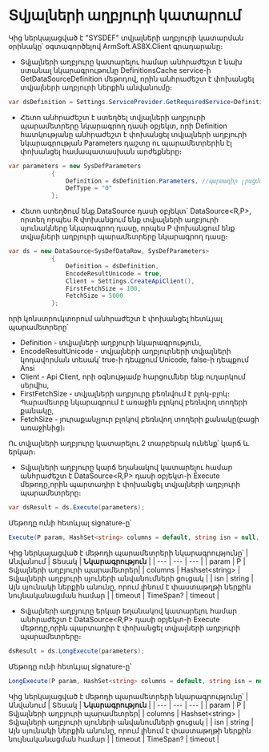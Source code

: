 # Տվյալների աղբյուրի կատարում
Կից ներկայացված է "SYSDEF" տվյալների աղբյուրի կատարման օրինակը՝ օգտագործելով ArmSoft.AS8X.Client գրադարանը։
* Տվյալների աղբյուրը կատարելու համար անհրաժեշտ է նախ ստանալ նկարագրութունը DefinitionsCache service-ի GetDataSourceDefinition մեթոդով, որին անհրաժեշտ է փոխանցել տվյալների աղբյուրի ներքին անվանումը։

``` C#
var dsDefinition = Settings.ServiceProvider.GetRequiredService<DefinitionsCache>().GetDataSourceDefinition("SYSDEF");
```

* Հետո անհրաժեշտ է ստեղծել տվյալների աղբյուրի պարամետրերը նկարագրող դասի օբյեկտ, որի Definition հատկությանը անհրաժեշտ է փոխանցել տվյալների աղբյուրի նկարագրության Parameters դաշտը ու պարամետրերին էլ փոխանցել համապատասխան արժեքները։

``` C#
var parameters = new SysDefParameters
            {
                Definition = dsDefinition.Parameters, //պարտադիր լրացման
                DefType = "0"
            };
```

* Հետո ստեղծում ենք DataSource դասի օբյեկտ` DataSource<R,P>, որտեղ որպես R փոխանցում ենք տվյալների աղբյուրի սյունակները նկարագրող դասը, որպես P փոխանցում ենք տվյալների աղբյուրի պարամետրերը նկարագրող դասը։

``` C#
var ds = new DataSource<SysDefDataRow, SysDefParameters>
            {
                Definition = dsDefinition,
                EncodeResultUnicode = true,
                Client = Settings.CreateApiClient(),
                FirstFetchSize = 100,
                FetchSize = 5000
            };
```
որի կոնստրուկտորում անհրաժեշտ է փոխանցել հետևյալ պարամետրերը՝
* Definition - տվյալների աղբյուրի նկարագրություն,
* EncodeResultUnicode  - տվյալների աղբյուրների տվյալների կոդավորման տեսակ՝ true-ի դեպքում Unicode, false-ի դեպքում Ansi
* Client - Api Client, որի օգնությամբ հարցումներ ենք ուղարկում սերվիս,
* FirstFetchSize - տվյալների աղբյուրը բեռնվում է բլոկ-բլոկ։ Պարամետրը նկարագրում է առաջին բլոկով բեռնվող տողերի քանակը,
* FetchSize - յուրաքանչյուր բլոկով բեռնվող տողերի քանակը(բացի առաջինից)։

Ու տվյալների աղբյուրը կատարելու 2 տարբերակ ունենք՝ կարճ և երկար։

* Տվյալների աղբյուրը կարճ եղանակով կատարելու համար անհրաժեշտ է DataSource<R,P> դասի օբյեկտ-ի Execute մեթոդը,որին պարտադիր է փոխանցել տվյալների աղբյուրի պարամետրերը։

``` C#
var dsResult = ds.Execute(parameters);
```
Մեթոդը ունի հետևյալ signature-ը՝

``` C#
Execute(P param, HashSet<string> columns = default, string isn = null, TimeSpan? timeout = null)
```
Կից ներկայացված է մեթոդի պարամետրերի նկարագրությունը՝
| Անվանում | Տեսակ | **Նկարագրություն** |
| --- | --- | --- |
| param | P | Տվյալների աղբյուրի  պարամետրեր|
| columns | Hashset&lt;string&gt; | Տվյալների աղբյուրի սյուների անվանումների ցուցակ |
| isn | string | Այն սյունակի ներքին անունը, որում լինում է փաստաթղթի ներքին նույնականացման համար |
| timeout | TimeSpan? | timeout |

* Տվյալների աղբյուրը երկար եղանակով կատարելու համար անհրաժեշտ է DataSource<R,P> դասի օբյեկտ-ի Execute մեթոդը,որին պարտադիր է փոխանցել տվյալների աղբյուրի պարամետրերը։
``` C#
dsResult = ds.LongExecute(parameters);
```
Մեթոդը ունի հետևյալ signature-ը՝

``` C#
LongExecute(P param, HashSet<string> columns = default, string isn = null, bool handleEvents = false, TimeSpan? timeout = null)
```
Կից ներկայացված է մեթոդի պարամետրերի նկարագրությունը՝
| Անվանում | Տեսակ | **Նկարագրություն** |
| --- | --- | --- |
| param | P | Տվյալների աղբյուրի  պարամետրեր|
| columns | Hashset&lt;string&gt; | Տվյալների աղբյուրի սյուների անվանումների ցուցակ |
| isn | string | Այն սյունակի ներքին անունը, որում լինում է փաստաթղթի ներքին նույնականացման համար |
| timeout | TimeSpan? | timeout |

